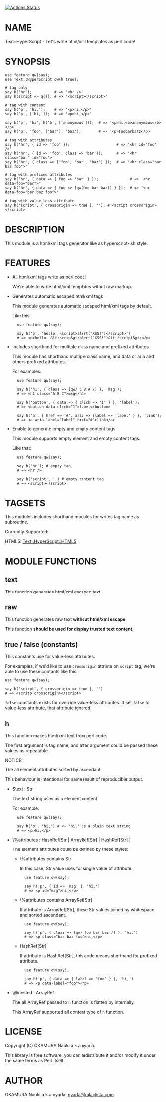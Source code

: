 [![Actions Status](https://github.com/nyarla/p5-Text-HyperScript/actions/workflows/test.yml/badge.svg)](https://github.com/nyarla/p5-Text-HyperScript/actions)
# NAME

Text::HyperScript - Let's write html/xml templates as perl code!

# SYNOPSIS

    use feature qw(say);
    use Text::HyperScript qw(h true);

    # tag only
    say h('hr');          # => '<hr />'
    say h(script => q{}); # => '<script></script>'

    # tag with content
    say h('p', 'hi,');    # => '<p>hi,</p>'
    say h('p', ['hi,']);  # => '<p>hi,</p>'

    say h('p', 'hi', h('b', ['anonymous']));  # => '<p>hi,<b>anonymous</b></p>'
    say h('p', 'foo', ['bar'], 'baz');        # => '<p>foobarbarz</p>'

    # tag with attributes
    say h('hr', { id => 'foo' });                     # => '<hr id="foo" />'
    say h('hr', { id => 'foo', class => 'bar'});      # => '<hr class="bar" id="foo">'
    say h('hr', { class => ['foo', 'bar', 'baz'] });  # => '<hr class="bar baz foo">' 

    # tag with prefixed attributes
    say h('hr', { data => { foo => 'bar' } });              # => '<hr data-foo="bar">'
    say h('hr', { data => { foo => [qw(foo bar baz)] } });  # => '<hr data-foo="bar baz foo">'

    # tag with value-less attribute
    say h('script', { crossorigin => true }, ""); # <script crossorigin></script>

# DESCRIPTION

This module is a html/xml tags generator like as hyperscript-ish style.

# FEATURES

- All html/xml tags write as perl code!

    We're able to write html/xml templates witout raw markup.

- Generates automatic escaped html/xml tags

    This module generates automatic escaped html/xml tags by default.

    Like this:

        use feature qw(say);
        
        say h('p', 'hello, <script>alert("XSS!")</script>')
        # => <p>hello, &lt;scrip&gt;alert("XSS!")&lt;/script&gt;</p>

- Includes shorthand for multiple class name and prefixed attributes

    This module has shorthand multiple class name, and data or aria and others prefixed attributes.

    For examples:

        use feature qw(say);
        
        say h('h1', { class => [qw/ C B A /] }, 'msg');
        # => <h1 class="A B C">msg</h1>
        
        say h('button', { data => { click => '1' } }, 'label');
        # => <button data-click="1">label</button>
        
        say h('a', { href => '#', aria => {label => 'label' } }, 'link');
        # => <a aria-label="label" href="#">link</a>

- Enable to generate empty and empty content tags

    This module supports empty element and empty content tags.

    Like that:

        use feature qw(say);
        
        say h('hr'); # empty tag
        # => <hr />
        
        say h('script', '') # empty content tag
        # => <script></script>

# TAGSETS

This modules includes shorthand modules for writes tag name as subroutine.

Currently Supported:

HTML5: [Text::HyperScript::HTML5](https://metacpan.org/pod/Text%3A%3AHyperScript%3A%3AHTML5)

# MODULE FUNCTIONS

## text

This function generates html/xml escaped text.

## raw

This function generates raw text **without html/xml escape**.

This function **should be used for display trusted text content**.

## true / false (constants)

This constants use for value-less attributes.

For examples, if we'd like to use `crossorigin` attriute on `script` tag,
we're able to use these contants like this:

    use feature qw(say);

    say h('scirpt', { crossorigin => true }, '')
    # => <scritp crossorigin></script>

`false` constants exists for override value-less attributes.
If set `false` to value-less attribute, that attribute ignored.

## h

This function makes html/xml text from perl code.

The first argument is tag name, and after argument could be passed these values as repeatable.

NOTICE:

The all element attributes sorted by ascendant.

This behaviour is intentional for same result of reproducible output.

- $text : Str

    The text string uses as a element content.

    For example:

        use feature qw(say);

        say h('p', 'hi,') # <- 'hi,' is a plain text string
        # => <p>hi,</p>

- \\%attributes : HashRef\[Str | ArrayRef\[Str\] | HashRef\[Str\] \]

    The element attributes could be defined by these styles:

    - \\%attributes contains Str

        In this case, Str value uses for single value of attribute.

            use feature qw(say);
            
            say h('p', { id => 'msg' }, 'hi,')
            # => <p id="msg">hi,</p>

    - \\%attributes contains ArrayRef\[Str\]

        If attribute is ArrayRef\[Str\], these Str values joined by whitespace and sorted ascendant.

            use feature qw(say);
            
            say h('p', { class => [qw/ foo bar baz /] }, 'hi,')
            # => <p class="bar baz foo">hi,</p>

    - HashRef\[Str\]

        If attribute is HashRef\[Str\], this code means shorthand for prefixed attribute.

            use feature qw(say);

            say h('p', { data => { label => 'foo' } }, 'hi,')
            # => <p data-label="foo"></p>

- \\@nested : ArrayRef

    The all ArrayRef passed to `h` function is flatten by internally.

    This ArrayRef supported all content type of `h` function.

# LICENSE

Copyright (C) OKAMURA Naoki a.k.a nyarla.

This library is free software; you can redistribute it and/or modify
it under the same terms as Perl itself.

# AUTHOR

OKAMURA Naoki a.k.a nyarla: <nyarla@kalaclista.com>
